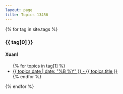```yaml
---
layout: page
title: Topics 13456
---
```


{% for tag in site.tags %}
  <h3>{{ tag[0] }}</h3>
  <h4>Xuan1</h4>
  <ul>
    {% for topics in tag[1] %}
      <li><a href="{{ topics.url }}">{{ topics.date | date: "%B %Y" }} - {{ topics.title }}</a></li>
    {% endfor %}
  </ul>
{% endfor %}